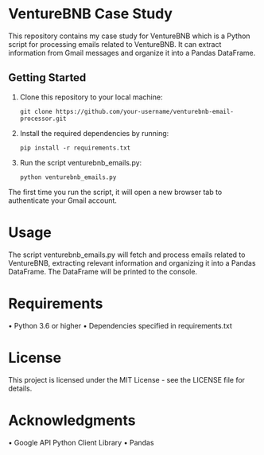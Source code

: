 # VentureBNB Case Study

This repository contains my case study for VentureBNB which is a Python script for processing emails related to VentureBNB. It can extract information from Gmail messages and organize it into a Pandas DataFrame.

## Getting Started

1. Clone this repository to your local machine:

   ```shell
   git clone https://github.com/your-username/venturebnb-email-processor.git

2. Install the required dependencies by running:

   ```shell
   pip install -r requirements.txt

3. Run the script venturebnb_emails.py:

   ```shell
   python venturebnb_emails.py

The first time you run the script, it will open a new browser tab to authenticate your Gmail account.

# Usage
The script venturebnb_emails.py will fetch and process emails related to VentureBNB, extracting relevant information and organizing it into a Pandas DataFrame. The DataFrame will be printed to the console.

# Requirements
• Python 3.6 or higher
• Dependencies specified in requirements.txt

# License
This project is licensed under the MIT License - see the LICENSE file for details.

# Acknowledgments
• Google API Python Client Library
• Pandas
